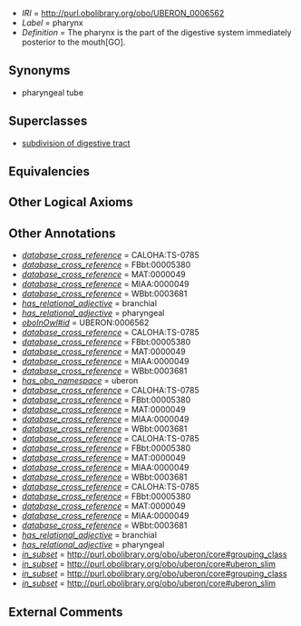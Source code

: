  * *IRI* = http://purl.obolibrary.org/obo/UBERON_0006562
 * *Label* = pharynx
 * *Definition* = The pharynx is the part of the digestive system immediately posterior to the mouth[GO].

## Synonyms

 * pharyngeal tube

## Superclasses

 * [subdivision of digestive tract](../../UBERON/21/UBERON_0004921.md)

## Equivalencies


## Other Logical Axioms


## Other Annotations

 * *[database_cross_reference](../../ef/oboInOwl#hasDbXref.md)* = CALOHA:TS-0785
 * *[database_cross_reference](../../ef/oboInOwl#hasDbXref.md)* = FBbt:00005380
 * *[database_cross_reference](../../ef/oboInOwl#hasDbXref.md)* = MAT:0000049
 * *[database_cross_reference](../../ef/oboInOwl#hasDbXref.md)* = MIAA:0000049
 * *[database_cross_reference](../../ef/oboInOwl#hasDbXref.md)* = WBbt:0003681
 * *[has_relational_adjective](../../UBPROP/07/UBPROP_0000007.md)* = branchial
 * *[has_relational_adjective](../../UBPROP/07/UBPROP_0000007.md)* = pharyngeal
 * *[oboInOwl#id](../../id/oboInOwl#id.md)* = UBERON:0006562
 * *[database_cross_reference](../../ef/oboInOwl#hasDbXref.md)* = CALOHA:TS-0785
 * *[database_cross_reference](../../ef/oboInOwl#hasDbXref.md)* = FBbt:00005380
 * *[database_cross_reference](../../ef/oboInOwl#hasDbXref.md)* = MAT:0000049
 * *[database_cross_reference](../../ef/oboInOwl#hasDbXref.md)* = MIAA:0000049
 * *[database_cross_reference](../../ef/oboInOwl#hasDbXref.md)* = WBbt:0003681
 * *[has_obo_namespace](../../ce/oboInOwl#hasOBONamespace.md)* = uberon
 * *[database_cross_reference](../../ef/oboInOwl#hasDbXref.md)* = CALOHA:TS-0785
 * *[database_cross_reference](../../ef/oboInOwl#hasDbXref.md)* = FBbt:00005380
 * *[database_cross_reference](../../ef/oboInOwl#hasDbXref.md)* = MAT:0000049
 * *[database_cross_reference](../../ef/oboInOwl#hasDbXref.md)* = MIAA:0000049
 * *[database_cross_reference](../../ef/oboInOwl#hasDbXref.md)* = WBbt:0003681
 * *[database_cross_reference](../../ef/oboInOwl#hasDbXref.md)* = CALOHA:TS-0785
 * *[database_cross_reference](../../ef/oboInOwl#hasDbXref.md)* = FBbt:00005380
 * *[database_cross_reference](../../ef/oboInOwl#hasDbXref.md)* = MAT:0000049
 * *[database_cross_reference](../../ef/oboInOwl#hasDbXref.md)* = MIAA:0000049
 * *[database_cross_reference](../../ef/oboInOwl#hasDbXref.md)* = WBbt:0003681
 * *[database_cross_reference](../../ef/oboInOwl#hasDbXref.md)* = CALOHA:TS-0785
 * *[database_cross_reference](../../ef/oboInOwl#hasDbXref.md)* = FBbt:00005380
 * *[database_cross_reference](../../ef/oboInOwl#hasDbXref.md)* = MAT:0000049
 * *[database_cross_reference](../../ef/oboInOwl#hasDbXref.md)* = MIAA:0000049
 * *[database_cross_reference](../../ef/oboInOwl#hasDbXref.md)* = WBbt:0003681
 * *[has_relational_adjective](../../UBPROP/07/UBPROP_0000007.md)* = branchial
 * *[has_relational_adjective](../../UBPROP/07/UBPROP_0000007.md)* = pharyngeal
 * *[in_subset](../../et/oboInOwl#inSubset.md)* = http://purl.obolibrary.org/obo/uberon/core#grouping_class
 * *[in_subset](../../et/oboInOwl#inSubset.md)* = http://purl.obolibrary.org/obo/uberon/core#uberon_slim
 * *[in_subset](../../et/oboInOwl#inSubset.md)* = http://purl.obolibrary.org/obo/uberon/core#grouping_class
 * *[in_subset](../../et/oboInOwl#inSubset.md)* = http://purl.obolibrary.org/obo/uberon/core#uberon_slim

## External Comments

